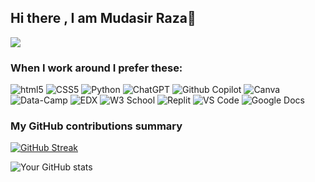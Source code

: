 ## Hi there , I am Mudasir Raza👋

![](https://komarev.com/ghpvc/?username=mudasir1144&color=brightgreen)

<h3>When I work around I prefer these: </h3>
<p>
  <img alt="html5" src="https://img.shields.io/badge/-HTML5-E34F26?style=flat-square&logo=html5&logoColor=white" />
  <img alt="CSS5" src="https://img.shields.io/badge/CSS3-1572B6?style=for-the-badge&logo=css3&logoColor=white"/>
  <img alt="Python" src="https://img.shields.io/badge/Python-FFD43B?style=for-the-badge&logo=python&logoColor=blue"/>
  <img alt="ChatGPT" src=" https://img.shields.io/badge/ChatGPT-74aa9c?style=for-the-badge&logo=openai&logoColor=white"/>
  <img alt= "Github Copilot" src="https://img.shields.io/badge/github%20copilot-000000?style=for-the-badge&logo=githubcopilot&logoColor=white" />
  <img alt= "Canva" src="https://img.shields.io/badge/Canva-%2300C4CC.svg?&style=for-the-badge&logo=Canva&logoColor=white"/>
  <img alt="Data-Camp" src="	https://img.shields.io/badge/Datacamp-05192D?style=for-the-badge&logo=datacamp&logoColor=65FF8F"/>
  <img alt="EDX" src ="https://img.shields.io/badge/Edx-193A3E?style=for-the-badge&logo=edx&logoColor=white"/>
  <img alt="W3 School" src="https://img.shields.io/badge/W3Schools-04AA6D?style=for-the-badge&logo=W3Schools&logoColor=white"/>
  <img alt="Replit" src="https://img.shields.io/badge/replit-667881?style=for-the-badge&logo=replit&logoColor=white"/>
  <img alt="VS Code" src="	https://img.shields.io/badge/VSCode-0078D4?style=for-the-badge&logo=visual%20studio%20code&logoColor=white"/>
  <img alt="Google Docs" src="https://img.shields.io/badge/Google%20Docs-4285F4?style=for-the-badge&logo=google-docs&logoColor=white"/>
</p>

<h3>My GitHub contributions summary</h3>

[![GitHub Streak](https://github-readme-streak-stats.herokuapp.com?user=mudasir1144&theme=dark&ring=fb4362&file=fb4362&currStreakNum=fb4362&currStreakLabel=fb4362&hide_border=true)](https://git.io/streak-stats)

![Your GitHub stats](https://github-readme-stats.vercel.app/api?username=mudasir1144&hide_border=true&show_icons=true&bg_color=151515&title_color=fb4362&icon_color=fb4362&text_bold=false&text_color=9e9e9e)

<!--
**mudasir1144/Mudasir1144** is a ✨ _special_ ✨ repository because its `README.md` (this file) appears on your GitHub profile.

Here are some ideas to get you started:

- 🔭 I’m currently working on ...
- 🌱 I’m currently learning ...
- 👯 I’m looking to collaborate on ...
- 🤔 I’m looking for help with ...
- 💬 Ask me about ...
- 📫 How to reach me: ...
- 😄 Pronouns: ...
- ⚡ Fun fact: ...
-->
